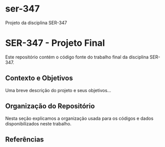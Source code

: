 # ser-347
Projeto da disciplina SER-347
# SER-347 - Projeto Final

Este repositório contém o código fonte do trabalho
final da disciplina SER-347.

## Contexto e Objetivos

Uma breve descrição do projeto e seus objetivos...

## Organização do Repositório

Nesta seção explicamos a organização usada para
os códigos e dados disponibilizados neste trabalho.

## Referências
